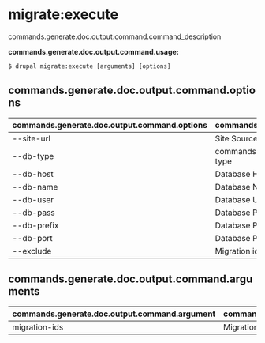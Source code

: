 # migrate:execute
commands.generate.doc.output.command.command_description

**commands.generate.doc.output.command.usage:**
```
$ drupal migrate:execute [arguments] [options] 
```

## commands.generate.doc.output.command.options
commands.generate.doc.output.command.options | commands.generate.doc.output.command.details
-------|-------------
--site-url | Site Source URL
--db-type | commands.migrate.setup.migrations.options.db-type
--db-host | Database Host
--db-name | Database Name
--db-user | Database User
--db-pass | Database Pass
--db-prefix | Database Prefix
--db-port | Database Port
--exclude | Migration id(s) to exclude

## commands.generate.doc.output.command.arguments
commands.generate.doc.output.command.argument | commands.generate.doc.output.command.details
---------|-------------
migration-ids | Migration id(s)
